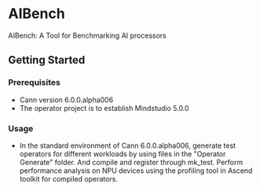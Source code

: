 # AIBench
AIBench: A Tool for Benchmarking AI processors

## Getting Started

### Prerequisites

- Cann version 6.0.0.alpha006
- The operator project is to establish Mindstudio 5.0.0

### Usage

- In the standard environment of Cann 6.0.0.alpha006, generate test operators for different workloads by using files in the "Operator Generate" folder. And compile and register through mk_test. Perform performance analysis on NPU devices using the profiling tool in Ascend toolkit for compiled operators.
